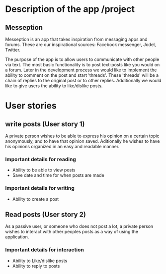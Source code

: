 # Description of the app /project

## Messeption
Messeption is an app that takes inspiration from messaging apps and forums. 
These are our inspirational sources: Facebook messenger, Jodel, Twitter.

The purpose of the app is to allow users to communicate with other people via text. The most basic functionality is to post text-posts like you would on a forum. 
Later in the development process we would like to implement the ability to comment on the post and start 'threads'. These 'threads' will be a chain of replies to the original post or to other replies.
Additionally we would like to give users the ability to like/dislike posts.


# User stories


## write posts (User story 1)
A private person wishes to be able to express his opinion on a certain topic anonymously, and to have that opinion saved.
Aditionally he wishes to have his opinions organized in an easy and readable manner.

### Important details for reading
- Ability to be able to view posts
- Save date and time for when posts are made

### Important details for writing
- Ability to create a post


## Read posts (User story 2)
As a passive user, or someone who does not post a lot, a private person wishes to interact with other peoples posts as a way of using the application.


### Important details for interaction
- Ability to Like/dislike posts
- Ability to reply to posts
